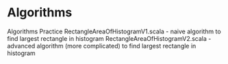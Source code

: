 # Algorithms
Algorithms Practice
RectangleAreaOfHistogramV1.scala - naive algorithm to find largest rectangle in histogram
RectangleAreaOfHistogramV2.scala - advanced algorithm (more complicated) to find largest rectangle in histogram
